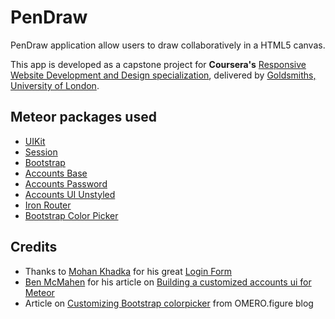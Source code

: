# PenDraw
PenDraw application allow users to draw collaboratively in a HTML5 canvas.

This app is developed as a capstone project for **Coursera's** [Responsive Website Development and Design specialization](https://www.coursera.org/specializations/website-development), delivered by [Goldsmiths, University of London](http://www.gold.ac.uk/).

## Meteor packages used

*	[UIKit](https://atmospherejs.com/zcurtis/uikit)
*	[Session](https://atmospherejs.com/meteor/session)
*	[Bootstrap](https://atmospherejs.com/twbs/bootstrap)
*	[Accounts Base](https://atmospherejs.com/meteor/accounts-base)
*	[Accounts Password](https://atmospherejs.com/meteor/accounts-password)
*	[Accounts UI Unstyled](https://atmospherejs.com/meteor/accounts-ui-unstyled)
*	[Iron Router](https://atmospherejs.com/iron)
*   [Bootstrap Color Picker](https://atmospherejs.com/risul/bootstrap-colorpicker)

## Credits

*	Thanks to [Mohan Khadka](http://www.mohankhadka.com.np/) for his great [Login Form](http://codepen.io/khadkamhn/pen/ZGvPLo)
*	[Ben McMahen](http://benmcmahen.com/) for his article on [Building a customized accounts ui for Meteor](http://blog.benmcmahen.com/post/41741539120/building-a-customized-accounts-ui-for-meteor)
*   Article on [Customizing Bootstrap colorpicker](http://figure.openmicroscopy.org/2015/02/24/customizing-bootstrap-colorpicker.html) from OMERO.figure blog
